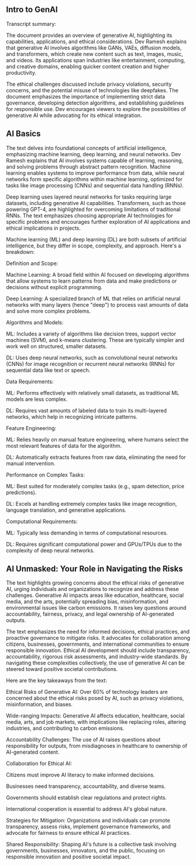 ## Intro to GenAI

Transcript summary:

The document provides an overview of generative AI, highlighting its capabilities, applications, and ethical considerations. Dev Ramesh explains that generative AI involves algorithms like GANs, VAEs, diffusion models, and transformers, which create new content such as text, images, music, and videos. Its applications span industries like entertainment, computing, and creative domains, enabling quicker content creation and higher productivity.

The ethical challenges discussed include privacy violations, security concerns, and the potential misuse of technologies like deepfakes. The document emphasizes the importance of implementing strict data governance, developing detection algorithms, and establishing guidelines for responsible use. Dev encourages viewers to explore the possibilities of generative AI while advocating for its ethical integration.

## AI Basics

The text delves into foundational concepts of artificial intelligence, emphasizing machine learning, deep learning, and neural networks. Dev Ramesh explains that AI involves systems capable of learning, reasoning, and solving problems through abstract pattern recognition. Machine learning enables systems to improve performance from data, while neural networks form specific algorithms within machine learning, optimized for tasks like image processing (CNNs) and sequential data handling (RNNs).

Deep learning uses layered neural networks for tasks requiring large datasets, including generative AI capabilities. Transformers, such as those powering GPT-4, are highlighted for overcoming limitations of traditional RNNs. The text emphasizes choosing appropriate AI technologies for specific problems and encourages further exploration of AI applications and ethical implications in projects.

Machine learning (ML) and deep learning (DL) are both subsets of artificial intelligence, but they differ in scope, complexity, and approach. Here's a breakdown:

Definition and Scope:

Machine Learning: A broad field within AI focused on developing algorithms that allow systems to learn patterns from data and make predictions or decisions without explicit programming.

Deep Learning: A specialized branch of ML that relies on artificial neural networks with many layers (hence "deep") to process vast amounts of data and solve more complex problems.

Algorithms and Models:

ML: Includes a variety of algorithms like decision trees, support vector machines (SVM), and k-means clustering. These are typically simpler and work well on structured, smaller datasets.

DL: Uses deep neural networks, such as convolutional neural networks (CNNs) for image recognition or recurrent neural networks (RNNs) for sequential data like text or speech.

Data Requirements:

ML: Performs effectively with relatively small datasets, as traditional ML models are less complex.

DL: Requires vast amounts of labeled data to train its multi-layered networks, which help in recognizing intricate patterns.

Feature Engineering:

ML: Relies heavily on manual feature engineering, where humans select the most relevant features of data for the algorithm.

DL: Automatically extracts features from raw data, eliminating the need for manual intervention.

Performance on Complex Tasks:

ML: Best suited for moderately complex tasks (e.g., spam detection, price predictions).

DL: Excels at handling extremely complex tasks like image recognition, language translation, and generative applications.

Computational Requirements:

ML: Typically less demanding in terms of computational resources.

DL: Requires significant computational power and GPUs/TPUs due to the complexity of deep neural networks.

## AI Unmasked: Your Role in Navigating the Risks

The text highlights growing concerns about the ethical risks of generative AI, urging individuals and organizations to recognize and address these challenges. Generative AI impacts areas like education, healthcare, social media, and the arts, potentially spreading bias, misinformation, and environmental issues like carbon emissions. It raises key questions around accountability, fairness, privacy, and legal ownership of AI-generated outputs.

The text emphasizes the need for informed decisions, ethical practices, and proactive governance to mitigate risks. It advocates for collaboration among citizens, businesses, governments, and international communities to ensure responsible innovation. Ethical AI development should include transparency, accountability, rigorous risk assessments, and industry-wide standards. By navigating these complexities collectively, the use of generative AI can be steered toward positive societal contributions.

Here are the key takeaways from the text:

Ethical Risks of Generative AI: Over 60% of technology leaders are concerned about the ethical risks posed by AI, such as privacy violations, misinformation, and biases.

Wide-ranging Impacts: Generative AI affects education, healthcare, social media, arts, and job markets, with implications like replacing roles, altering industries, and contributing to carbon emissions.

Accountability Challenges: The use of AI raises questions about responsibility for outputs, from misdiagnoses in healthcare to ownership of AI-generated content.

Collaboration for Ethical AI:

Citizens must improve AI literacy to make informed decisions.

Businesses need transparency, accountability, and diverse teams.

Governments should establish clear regulations and protect rights.

International cooperation is essential to address AI's global nature.

Strategies for Mitigation: Organizations and individuals can promote transparency, assess risks, implement governance frameworks, and advocate for fairness to ensure ethical AI practices.

Shared Responsibility: Shaping AI's future is a collective task involving governments, businesses, innovators, and the public, focusing on responsible innovation and positive societal impact.